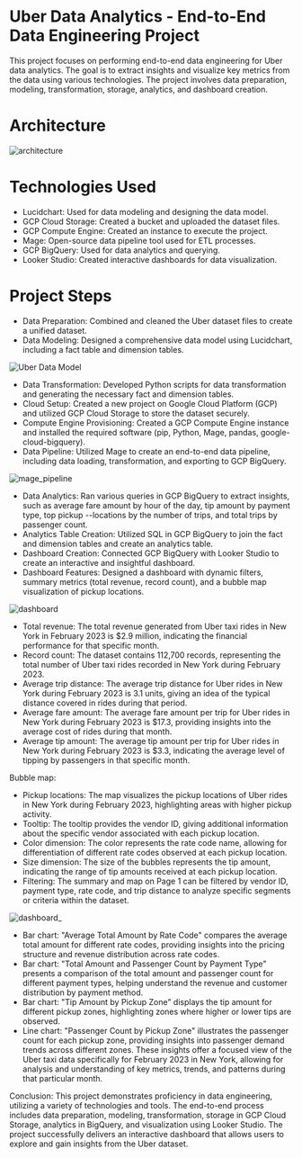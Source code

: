 # Uber Data Analytics - End-to-End Data Engineering Project
This project focuses on performing end-to-end data engineering for Uber data analytics. The goal is to extract insights and visualize key metrics from the data using various technologies. The project involves data preparation, modeling, transformation, storage, analytics, and dashboard creation.

# Architecture

![architecture](https://github.com/swaraj-patil-18/Uber-end-to-end-data-engineering/assets/114085839/7746c2f5-084f-4856-b7de-dca3c3631151)

# Technologies Used
- Lucidchart: Used for data modeling and designing the data model.
- GCP Cloud Storage: Created a bucket and uploaded the dataset files.
- GCP Compute Engine: Created an instance to execute the project.
- Mage: Open-source data pipeline tool used for ETL processes.
- GCP BigQuery: Used for data analytics and querying.
- Looker Studio: Created interactive dashboards for data visualization.

# Project Steps
- Data Preparation: Combined and cleaned the Uber dataset files to create a unified dataset.
- Data Modeling: Designed a comprehensive data model using Lucidchart, including a fact table and dimension tables.

![Uber Data Model](https://github.com/swaraj-patil-18/Uber-end-to-end-data-engineering/assets/114085839/d3c2c909-183c-4228-8036-53f1baa33c64)

- Data Transformation: Developed Python scripts for data transformation and generating the necessary fact and dimension tables.
- Cloud Setup: Created a new project on Google Cloud Platform (GCP) and utilized GCP Cloud Storage to store the dataset securely.
- Compute Engine Provisioning: Created a GCP Compute Engine instance and installed the required software (pip, Python, Mage, pandas, google-cloud-bigquery).
- Data Pipeline: Utilized Mage to create an end-to-end data pipeline, including data loading, transformation, and exporting to GCP BigQuery.

![mage_pipeline](https://github.com/swaraj-patil-18/Uber-end-to-end-data-engineering/assets/114085839/fd690857-b944-4f31-9fcb-b880e27937d3)

- Data Analytics: Ran various queries in GCP BigQuery to extract insights, such as average fare amount by hour of the day, tip amount by payment type, top pickup --locations by the number of trips, and total trips by passenger count.
- Analytics Table Creation: Utilized SQL in GCP BigQuery to join the fact and dimension tables and create an analytics table.
- Dashboard Creation: Connected GCP BigQuery with Looker Studio to create an interactive and insightful dashboard.
- Dashboard Features: Designed a dashboard with dynamic filters, summary metrics (total revenue, record count), and a bubble map visualization of pickup locations.

![dashboard](https://github.com/swaraj-patil-18/Uber-end-to-end-data-engineering/assets/114085839/aa5f3951-edba-46c8-8ad4-b8add480e692)
- Total revenue: The total revenue generated from Uber taxi rides in New York in February 2023 is $2.9 million, indicating the financial performance for that specific month.
- Record count: The dataset contains 112,700 records, representing the total number of Uber taxi rides recorded in New York during February 2023.
- Average trip distance: The average trip distance for Uber rides in New York during February 2023 is 3.1 units, giving an idea of the typical distance covered in rides during that period.
- Average fare amount: The average fare amount per trip for Uber rides in New York during February 2023 is $17.3, providing insights into the average cost of rides during that month.
- Average tip amount: The average tip amount per trip for Uber rides in New York during February 2023 is $3.3, indicating the average level of tipping by passengers in that specific month.

Bubble map:

- Pickup locations: The map visualizes the pickup locations of Uber rides in New York during February 2023, highlighting areas with higher pickup activity.
- Tooltip: The tooltip provides the vendor ID, giving additional information about the specific vendor associated with each pickup location.
- Color dimension: The color represents the rate code name, allowing for differentiation of different rate codes observed at each pickup location.
- Size dimension: The size of the bubbles represents the tip amount, indicating the range of tip amounts received at each pickup location.
- Filtering:
The summary and map on Page 1 can be filtered by vendor ID, payment type, rate code, and trip distance to analyze specific segments or criteria within the dataset.

![dashboard_](https://github.com/swaraj-patil-18/Uber-end-to-end-data-engineering/assets/114085839/5e130e96-acf9-4f00-9296-ff8584eccba7)
- Bar chart: "Average Total Amount by Rate Code" compares the average total amount for different rate codes, providing insights into the pricing structure and revenue distribution across rate codes.
- Bar chart: "Total Amount and Passenger Count by Payment Type" presents a comparison of the total amount and passenger count for different payment types, helping understand the revenue and customer distribution by payment method.
- Bar chart: "Tip Amount by Pickup Zone" displays the tip amount for different pickup zones, highlighting zones where higher or lower tips are observed.
- Line chart: "Passenger Count by Pickup Zone" illustrates the passenger count for each pickup zone, providing insights into passenger demand trends across different zones.
These insights offer a focused view of the Uber taxi data specifically for February 2023 in New York, allowing for analysis and understanding of key metrics, trends, and patterns during that particular month.

Conclusion:
This project demonstrates proficiency in data engineering, utilizing a variety of technologies and tools. The end-to-end process includes data preparation, modeling, transformation, storage in GCP Cloud Storage, analytics in BigQuery, and visualization using Looker Studio. The project successfully delivers an interactive dashboard that allows users to explore and gain insights from the Uber dataset.
